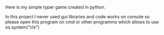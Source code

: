 Here is my simple typer game created in python.

In this project I never used gui libraries and code works on console
so please open this program on cmd or other programms which allows 
to use os.system("cls")
